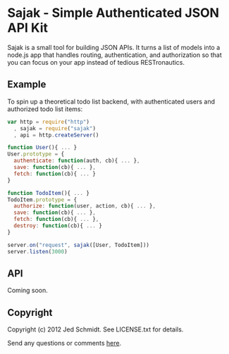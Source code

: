 Sajak - Simple Authenticated JSON API Kit
=========================================

Sajak is a small tool for building JSON APIs. It turns a list of models into a node.js app that handles routing, authentication, and authorization so that you can focus on your app instead of tedious RESTronautics.

Example
-------

To spin up a theoretical todo list backend, with authenticated users and authorized todo list items:

```javascript
var http = require("http")
  , sajak = require("sajak")
  , api = http.createServer()

function User(){ ... }
User.prototype = {
  authenticate: function(auth, cb){ ... },
  save: function(cb){ ... },
  fetch: function(cb){ ... }
}

function TodoItem(){ ... }
TodoItem.prototype = {
  authorize: function(user, action, cb){ ... },
  save: function(cb){ ... },
  fetch: function(cb){ ... },
  destroy: function(cb){ ... }
}

server.on("request", sajak([User, TodoItem]))
server.listen(3000)
```

API
---

Coming soon.

Copyright
---------

Copyright (c) 2012 Jed Schmidt. See LICENSE.txt for details.

Send any questions or comments [here][twitter].

[twitter]: http://twitter.com/jedschmidt
